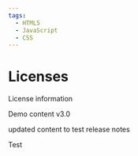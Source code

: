 ```yaml
---
tags:
  - HTML5
  - JavaScript
  - CSS
---
```


# Licenses

License information

Demo content v3.0

updated content to test release notes

Test
